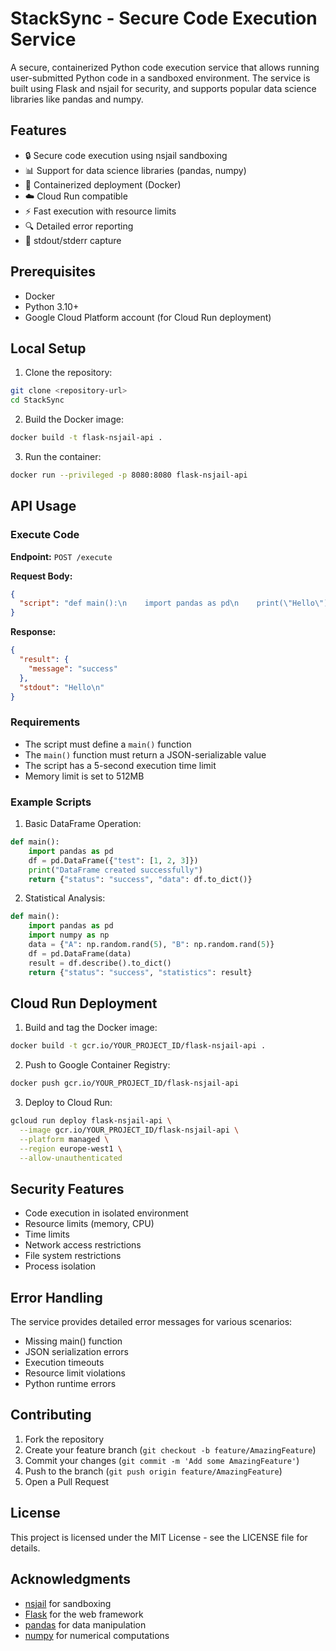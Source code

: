 # StackSync - Secure Code Execution Service

A secure, containerized Python code execution service that allows running user-submitted Python code in a sandboxed environment. The service is built using Flask and nsjail for security, and supports popular data science libraries like pandas and numpy.

## Features

- 🔒 Secure code execution using nsjail sandboxing
- 📊 Support for data science libraries (pandas, numpy)
- 🚀 Containerized deployment (Docker)
- ☁️ Cloud Run compatible
- ⚡ Fast execution with resource limits
- 🔍 Detailed error reporting
- 📝 stdout/stderr capture

## Prerequisites

- Docker
- Python 3.10+
- Google Cloud Platform account (for Cloud Run deployment)

## Local Setup

1. Clone the repository:

```bash
git clone <repository-url>
cd StackSync
```

2. Build the Docker image:

```bash
docker build -t flask-nsjail-api .
```

3. Run the container:

```bash
docker run --privileged -p 8080:8080 flask-nsjail-api
```

## API Usage

### Execute Code

**Endpoint:** `POST /execute`

**Request Body:**

```json
{
  "script": "def main():\n    import pandas as pd\n    print(\"Hello\")\n    return {\"message\": \"success\"}"
}
```

**Response:**

```json
{
  "result": {
    "message": "success"
  },
  "stdout": "Hello\n"
}
```

### Requirements

- The script must define a `main()` function
- The `main()` function must return a JSON-serializable value
- The script has a 5-second execution time limit
- Memory limit is set to 512MB

### Example Scripts

1. Basic DataFrame Operation:

```python
def main():
    import pandas as pd
    df = pd.DataFrame({"test": [1, 2, 3]})
    print("DataFrame created successfully")
    return {"status": "success", "data": df.to_dict()}
```

2. Statistical Analysis:

```python
def main():
    import pandas as pd
    import numpy as np
    data = {"A": np.random.rand(5), "B": np.random.rand(5)}
    df = pd.DataFrame(data)
    result = df.describe().to_dict()
    return {"status": "success", "statistics": result}
```

## Cloud Run Deployment

1. Build and tag the Docker image:

```bash
docker build -t gcr.io/YOUR_PROJECT_ID/flask-nsjail-api .
```

2. Push to Google Container Registry:

```bash
docker push gcr.io/YOUR_PROJECT_ID/flask-nsjail-api
```

3. Deploy to Cloud Run:

```bash
gcloud run deploy flask-nsjail-api \
  --image gcr.io/YOUR_PROJECT_ID/flask-nsjail-api \
  --platform managed \
  --region europe-west1 \
  --allow-unauthenticated
```

## Security Features

- Code execution in isolated environment
- Resource limits (memory, CPU)
- Time limits
- Network access restrictions
- File system restrictions
- Process isolation

## Error Handling

The service provides detailed error messages for various scenarios:

- Missing main() function
- JSON serialization errors
- Execution timeouts
- Resource limit violations
- Python runtime errors

## Contributing

1. Fork the repository
2. Create your feature branch (`git checkout -b feature/AmazingFeature`)
3. Commit your changes (`git commit -m 'Add some AmazingFeature'`)
4. Push to the branch (`git push origin feature/AmazingFeature`)
5. Open a Pull Request

## License

This project is licensed under the MIT License - see the LICENSE file for details.

## Acknowledgments

- [nsjail](https://github.com/google/nsjail) for sandboxing
- [Flask](https://flask.palletsprojects.com/) for the web framework
- [pandas](https://pandas.pydata.org/) for data manipulation
- [numpy](https://numpy.org/) for numerical computations
